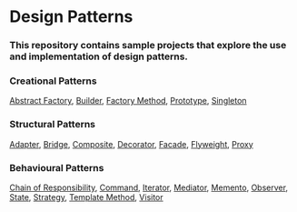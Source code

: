 # Design Patterns
### This repository contains sample projects that explore the use and implementation of design patterns.

### Creational Patterns
[Abstract Factory](https://en.wikipedia.org/wiki/Abstract_factory_pattern), [Builder](https://en.wikipedia.org/wiki/Builder_pattern), [Factory Method](https://en.wikipedia.org/wiki/Factory_method_pattern), [Prototype](https://en.wikipedia.org/wiki/Prototype_pattern), [Singleton](https://en.wikipedia.org/wiki/Singleton_pattern)

### Structural Patterns
[Adapter](https://en.wikipedia.org/wiki/Adapter_pattern), [Bridge](https://en.wikipedia.org/wiki/Bridge_pattern), [Composite](https://en.wikipedia.org/wiki/Composite_pattern), [Decorator](https://en.wikipedia.org/wiki/Decorator_pattern), [Facade](https://en.wikipedia.org/wiki/Facade_pattern), [Flyweight](https://en.wikipedia.org/wiki/Flyweight_pattern), [Proxy](https://en.wikipedia.org/wiki/Proxy_pattern)

### Behavioural Patterns
[Chain of Responsibility](https://en.wikipedia.org/wiki/Chain-of-responsibility_pattern), [Command](https://en.wikipedia.org/wiki/Command_pattern), [Iterator](https://en.wikipedia.org/wiki/Iterator_pattern), [Mediator](https://en.wikipedia.org/wiki/Mediator_pattern), [Memento](https://en.wikipedia.org/wiki/Memento_pattern), [Observer](https://en.wikipedia.org/wiki/Observer_pattern), [State](https://en.wikipedia.org/wiki/State_pattern), [Strategy](https://en.wikipedia.org/wiki/Strategy_pattern), [Template Method](https://en.wikipedia.org/wiki/Template_method_pattern), [Visitor](https://en.wikipedia.org/wiki/Visitor_pattern)
